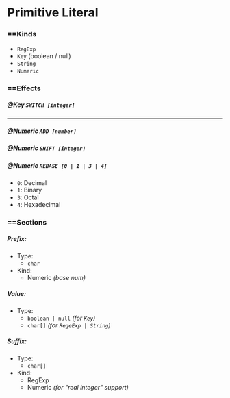 # Primitive Literal

### ==Kinds
- `RegExp`
- `Key` (boolean / null)
- `String`
- `Numeric`


### ==Effects
##### @Key `SWITCH [integer]`
---
##### @Numeric `ADD [number]`
##### @Numeric `SHIFT [integer]`
##### @Numeric `REBASE [0 | 1 | 3 | 4]`
- `0`: Decimal
- `1`: Binary
- `3`: Octal
- `4`: Hexadecimal

### ==Sections
##### *Prefix*:
+ Type:
    - `char`
+ Kind:
    - Numeric *(base num)*

##### *Value*:
+ Type:
    - `boolean | null` *(for `Key`)*
    - `char[]` *(for `RegeExp | String`)*

##### *Suffix*:
+ Type:
    - `char[]`
+ Kind:
    - RegExp
    - Numeric *(for "real integer" support)*
